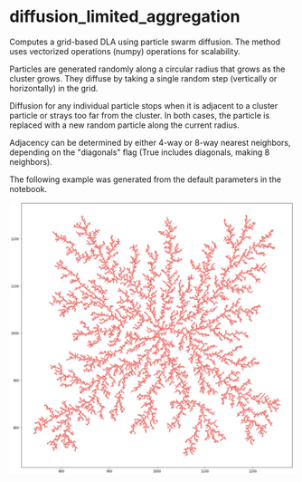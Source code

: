 # diffusion_limited_aggregation

Computes a grid-based DLA using particle swarm diffusion. The method uses vectorized operations (numpy) operations for scalability.

Particles are generated randomly along a circular radius that grows as the cluster grows. They diffuse by taking a single random step (vertically or horizontally) in the grid. 

Diffusion for any individual particle stops when it is adjacent to a cluster particle or strays too far from the cluster. In both cases, the particle is replaced with a new random particle along the current radius. 

Adjacency can be determined by either 4-way or 8-way nearest neighbors, depending on the "diagonals" flag (True includes diagonals, making 8 neighbors).

The following example was generated from the default parameters in the notebook.

![An example of a DLA cluster with ~20,000 particles](example.png)
